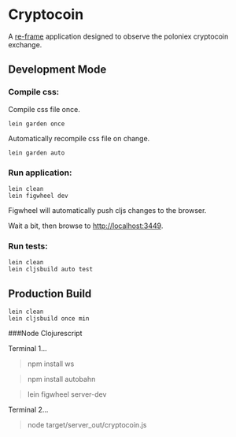 # Cryptocoin

A [re-frame](https://github.com/Day8/re-frame) application designed to observe the poloniex 
cryptocoin exchange. 

## Development Mode

### Compile css:

Compile css file once.

```
lein garden once
```

Automatically recompile css file on change.

```
lein garden auto
```

### Run application:

```
lein clean
lein figwheel dev
```

Figwheel will automatically push cljs changes to the browser.

Wait a bit, then browse to [http://localhost:3449](http://localhost:3449).

### Run tests:

```
lein clean
lein cljsbuild auto test
```

## Production Build

```
lein clean
lein cljsbuild once min
```

###Node Clojurescript 

Terminal 1...

> npm install ws

> npm install autobahn

> lein figwheel server-dev


Terminal 2...

> node target/server_out/cryptocoin.js
